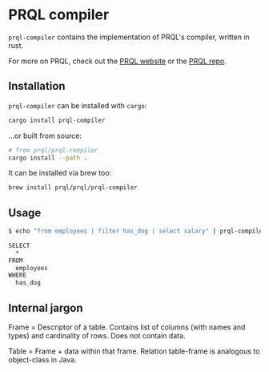 # PRQL compiler

`prql-compiler` contains the implementation of PRQL's compiler, written in rust.

For more on PRQL, check out the [PRQL website](https://prql-lang.org) or the
[PRQL repo](https://github.com/prql/prql).

## Installation

`prql-compiler` can be installed with `cargo`:

```sh
cargo install prql-compiler
```

...or built from source:

```sh
# from prql/prql-compiler
cargo install --path .
```

It can be installed via brew too:

```sh
brew install prql/prql/prql-compiler
```

## Usage

```sh
$ echo "from employees | filter has_dog | select salary" | prql-compiler compile

SELECT
  *
FROM
  employees
WHERE
  has_dog
```

## Internal jargon

Frame = Descriptor of a table. Contains list of columns (with names and types)
and cardinality of rows. Does not contain data.

Table = Frame + data within that frame. Relation table-frame is analogous to
object-class in Java.

